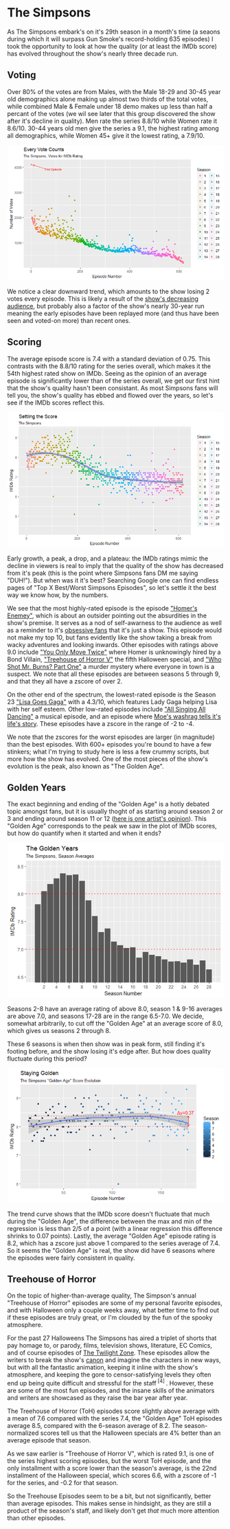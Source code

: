 # The Simpsons

As The Simpsons embark's on it's 29th season in a month's time (a seaons during which it will surpass Gun Smoke's record-holding 635 episodes) I took the opportunity to look at how the quality (or at least the IMDb score) has evolved throughout the show's nearly three decade run. 

## Voting

Over 80% of the votes are from Males, with the Male 18-29 and 30-45 year old demographics alone making up almost two thirds of the total votes, while combined Male & Female under 18 demo makes up less than half a percant of the votes (we wil see later that this group discovered the show after it's decline in quality). Men rate the series 8.8/10 while Women rate it 8.6/10. 30-44 years old men give the series a 9.1, the highest rating among all demographics, while Women 45+ give it the lowest rating, a 7.9/10.


![ep_votes_plot](https://raw.githubusercontent.com/atomaszewicz/Simpsons/master/RStudio/Plots/ep_votes_plot2.png?raw=TRUE)

We notice a clear downward trend, which amounts to the show losing 2 votes every episode. This is likely a result of the [show's decreasing audience](https://en.wikipedia.org/wiki/The_Simpsons#Reception_and_achievements), but probably also a factor of the show's nearly 30-year run meaning the early episodes have been replayed more (and thus have been seen and voted-on more) than recent ones.

## Scoring

The average episode score is 7.4 with a standard deviation of 0.75. This contrasts with the 8.8/10 rating for the series overall, which makes it the 54th highest rated show on IMDb. Seeing as the opinion of an average episode is significantly lower than of the series overall, we get our first hint that the show's quality hasn't been consistant. As most Simpsons fans will tell you, the show's quality has ebbed and flowed over the years, so let's see if the IMDb scores reflect this. 

![ep_rate_plot](https://raw.githubusercontent.com/atomaszewicz/Simpsons/master/RStudio/Plots/ep_rate_plot.png?raw=TRUE)

Early growth, a peak, a drop, and a plateau: the IMDb ratings mimic the decline in viewers is real to imply that the quality of the show has decreased from it's peak (this is the point where Simpsons fans DM me saying "DUH!"). But when was it it's best? Searching Google one can find endless pages of "Top X Best/Worst Simpsons Episodes", so let's settle it the best way we know how, by the numbers.

We see that the most highly-rated episode is the episode ["Homer's Enemey"](http://simpsons.wikia.com/wiki/Homer%27s_Enemy), which is about an outsider pointing out the absurdities in the show's premise. It serves as a nod of self-awarness to the audience as well as a reminder to it's [obsessive fans](https://deadhomersociety.com/2010/08/02/animation-showcase-homer-goes-to college/) that it's just a show. This episode would not make my top 10, but fans evidently like the show taking a break from wacky adventures and looking inwards. Other episodes with ratings above 9.0 include ["You Only Move Twice"](http://simpsons.wikia.com/wiki/You_Only_Move_Twice) where Homer is unknowingly hired by a Bond Villain, ["Treehouse of Horror V"](http://simpsons.wikia.com/wiki/Treehouse_of_Horror_V) the fifth Halloween special, and ["Who Shot Mr. Burns? Part One"](http://simpsons.wikia.com/wiki/Who_Shot_Mr._Burns%3F_(Part_One)) a murder mystery where everyone in town is a suspect. We note that all these episodes are between seasons 5 through 9, and that they all have a zscore of over 2.

On the other end of the spectrum, the lowest-rated episode is the Season 23 ["Lisa Goes Gaga"](http://simpsons.wikia.com/wiki/Lisa_Goes_Gaga) with a 4.3/10, which features Lady Gaga helping Lisa with her self esteem. Other low-rated episodes include ["All Singing All Dancing"](http://simpsons.wikia.com/wiki/All_Singing,_All_Dancing) a musical episode, and an episode where [Moe's washrag tells it's life's story](http://simpsons.wikia.com/wiki/Moe_Goes_from_Rags_to_Riches). These episodes have a zscore in the range of -2 to -4.

We note that the zscores for the worst episodes are larger (in magnitude) than the best episodes. With 600+ episodes you're bound to have a few stinkers; what I'm trying to study here is less a few crummy scripts, but more how the show has evolved. One of the most pieces of the show's evolution is the peak, also known as "The Golden Age".


## Golden Years

The exact beginning and ending of the "Golden Age" is a hotly debated topic amongst fans, but it is usually thoght of as starting around season 2 or 3 and ending around season 11 or 12 ([here is one artist's opinion](https://github.com/atomaszewicz/Simpsons/blob/master/RStudio/Plots/1467480120160.jpg)). This "Golden Age" corresponds to the peak we saw in the plot of IMDb scores, but how do quantify when it started and when it ends? 

![avg_rate_plot](https://raw.githubusercontent.com/atomaszewicz/Simpsons/master/RStudio/Plots/avg_rating_plot.png?raw=TRUE)

Seasons 2-8 have an average rating of above 8.0, season 1 & 9-16 averages are above 7.0, and seasons 17-28 are in the range 6.5-7.0. We decide, somewhat arbitrarily, to cut off the "Golden Age" at an average score of 8.0, which gives us seasons 2 through 8. 

These 6 seasons is when then show was in peak form, still finding it's footing before, and the show losing it's edge after. But how does quality fluctuate during this period?

![gold_rate1](https://github.com/atomaszewicz/Simpsons/blob/master/RStudio/Plots/gold_rate1.png?raw=TRUE)

The trend curve shows that the IMDb score doesn't fluctuate that much during the "Golden Age", the difference between the max and min of the regression is less than 2/5 of a point (with a linear regression this difference shrinks to 0.07 points). Lastly, the average "Golden Age" episode rating is 8.2, which has a zscore just above 1 compared to the series average of 7.4. So it seems the "Golden Age" is real, the show did have 6 seasons where the episodes were fairly consistent in quality. 

## Treehouse of Horror

On the topic of higher-than-average quality, The Simpson's annual "Treehouse of Horror" episodes are some of my personal favorite episodes, and with Halloween only a couple weeks away, what better time to find out if these episodes are truly great, or I'm clouded by the fun of the spooky atmosphere.

For the past 27 Halloweens The Simpsons has aired a triplet of shorts that pay homage to, or parody, films, television shows, literature, EC Comics, and of course episodes of [The Twilight Zone](https://www.youtube.com/watch?v=SFokFDyDGgs). These episodes allow the writers to break the show's [canon](https://en.wikipedia.org/wiki/Canon_(fiction)) and imagine the characters in new ways, but with all the fantastic animation, keeping it inline with the show's atmosphere, and keeping the gore to censor-satisfying levels they often end up being quite difficult and stressful for the staff<sup> [4] </sup>. However, these are some of the most fun episodes, and the insane skills of the animators and writers are showcased as they raise the bar year after year.

The Treehouse of Horror (ToH) episodes score slightly above average with a mean of 7.6 compared with the series 7.4, the "Golden Age" ToH episodes average 8.5, compared with the 6-season average of 8.2. The season-normalized scores tell us that the Halloween specials are 4% better than an average episode that season. 

As we saw earlier is "Treehouse of Horror V", which is rated 9.1, is one of the series highest scoring episodes, but the worst ToH episode, and the only installment with a score lower than the season's average, is the 22nd installment of the Halloween special, which scores 6.6, with a zscore of -1 for the series, and -0.2 for that season. 

So the Treehouse Episodes seem to be a bit, but not significantly, better than average episodes. This makes sense in hindsight, as they are still a product of the season's staff, and likely don't get *that* much more attention than other episodes. 
